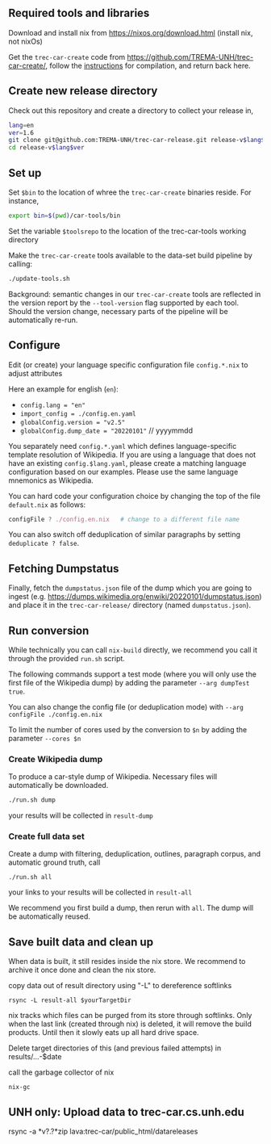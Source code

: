 Required tools and libraries
-----------------------------

Download and install nix from <https://nixos.org/download.html> (install nix, not nixOs)

Get the `trec-car-create` code from <https://github.com/TREMA-UNH/trec-car-create/>, follow the [instructions](https://github.com/TREMA-UNH/trec-car-create/blob/main/README.mkd) for compilation, and return back here.


Create new release directory
----------------------------

Check out this repository and create a directory to collect your release in,
```bash
lang=en
ver=1.6
git clone git@github.com:TREMA-UNH/trec-car-release.git release-v$lang$ver
cd release-v$lang$ver
```

Set up
---------

Set `$bin` to the location of whree the `trec-car-create` binaries reside. For instance,
```bash
export bin=$(pwd)/car-tools/bin
```

Set the variable `$toolsrepo` to the location of the trec-car-tools working directory

Make the `trec-car-create` tools available to the data-set build pipeline by calling:

```bash
./update-tools.sh 
```

Background: semantic changes in our `trec-car-create` tools are reflected in the version report by the `--tool-version` flag supported by each tool. Should the version change, necessary parts of the pipeline will be automatically re-run.


Configure
---------

Edit (or create) your language specific configuration file `config.*.nix` to adjust attributes

Here an example for english (`en`):

* `config.lang = "en"`
* `import_config = ./config.en.yaml`
* `globalConfig.version = "v2.5"`
* `globalConfig.dump_date = "20220101"`  // yyyymmdd

You separately need `config.*.yaml` which defines language-specific template resolution of Wikipedia. If you are using a language that does not have an existing `config.$lang.yaml`, please create a matching language configuration based on our examples. Please use the same language mnemonics as Wikipedia.

You can hard code your configuration choice by changing the top of the file `default.nix` as follows:

```nix
configFile ? ./config.en.nix   # change to a different file name
```

You can also switch off deduplication of similar paragraphs by setting `deduplicate ? false`. 

Fetching Dumpstatus
---------------------

Finally, fetch the `dumpstatus.json` file of the dump which you are going to
ingest (e.g. <https://dumps.wikimedia.org/enwiki/20220101/dumpstatus.json>) and place it in
the `trec-car-release/` directory (named `dumpstatus.json`).


Run conversion
--------------

While technically you can call `nix-build` directly, we recommend you call it through the provided `run.sh` script.

The following commands support a test mode (where you will only use the first file of the Wikipedia dump) by adding the parameter `--arg dumpTest true`.

You can also change the config file (or deduplication mode) with `--arg configFile ./config.en.nix`

To limit the number of cores used by the conversion to `$n` by adding the parameter `--cores $n` 


### Create Wikipedia dump

To produce a car-style dump of Wikipedia. Necessary files will automatically be downloaded. 

```bash
./run.sh dump
```

your results will be collected in `result-dump`


### Create full data set

Create a dump with filtering, deduplication, outlines, paragraph corpus, and automatic ground truth, call

`./run.sh all`

your links to your results will be collected in  `result-all`


We recommend you first build a dump, then rerun with `all`. The dump will be automatically reused.



Save built data and clean up
-----------------------------


When data is built, it still resides inside the nix store. We recommend to archive it once done and clean the nix store.

copy data out of result directory using "-L" to dereference softlinks
```
rsync -L result-all $yourTargetDir
```

nix tracks which files can be purged from its store through softlinks. Only when the last link (created through nix) is deleted, it will remove the build products. Until then it slowly eats up all hard drive space.

Delete target directories of this (and previous failed attempts) in results/...-$date

call the garbage collector of nix

```
nix-gc
```


UNH only: Upload data to trec-car.cs.unh.edu
---------------------------------------------
rsync -a *v?.?*zip lava:trec-car/public_html/datareleases



